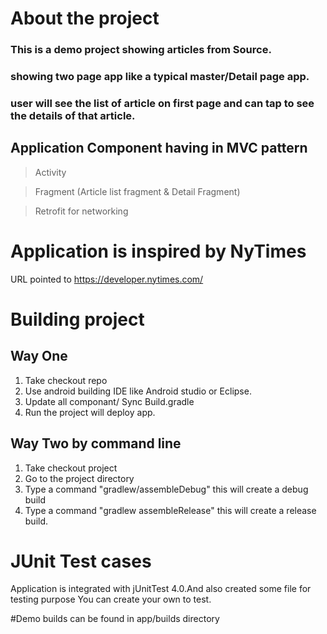 # About the project
### This is a demo project showing articles from Source. 
### showing two page app like a typical master/Detail page app.
### user will see the list of article on first page and can tap to see the details of that article.
### 

## Application Component having in MVC pattern
> Activity

> Fragment (Article list fragment & Detail Fragment)

> Retrofit for networking


# Application is inspired by NyTimes
 URL pointed to https://developer.nytimes.com/
 
# Building project 
## Way One
1. Take checkout repo
2. Use android building IDE like Android studio or Eclipse.
3. Update all componant/ Sync Build.gradle
4. Run the project will deploy app.

## Way Two by command line
 1. Take checkout project
 2. Go to the project directory
 3. Type a command "gradlew/assembleDebug"
    this will create a debug build
 4. Type a command "gradlew assembleRelease" this will create a release build.


# JUnit Test cases
Application is integrated with jUnitTest 4.0.And also created some file for testing purpose
You can create your own to test.

#Demo builds can be found in app/builds directory

 
 
 
 
